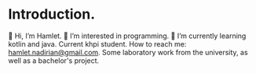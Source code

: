 # Introduction.
👋 Hi, I’m Hamlet.
👀 I’m interested in programming.
🌱 I’m currently learning kotlin and java.
Current khpi student.
How to reach me: hamlet.nadirian@gmail.com.
Some laboratory work from the university, as well as a bachelor's project.
